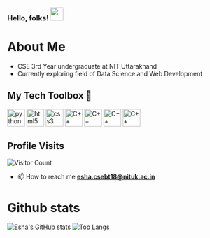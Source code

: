 ### Hello, folks! <img src="https://raw.githubusercontent.com/MartinHeinz/MartinHeinz/master/wave.gif" width="30px">


<!--
**eshasachan18/eshasachan18** is a ✨ _special_ ✨ repository because its `README.md` (this file) appears on your GitHub profile.

Here are some ideas to get you started:

- 🔭 I’m currently working on ...
- 🌱 I’m currently learning ...
- 👯 I’m looking to collaborate on ...
- 🤔 I’m looking for help with ...
- 💬 Ask me about ...
- 📫 How to reach me: ...
- 😄 Pronouns: ...
- ⚡ Fun fact: ...
-->
# About Me
<ul>
  <li>CSE 3rd Year undergraduate at NIT Uttarakhand</li>
  <li>Currently exploring field of Data Science and Web Development</li>
    </ul>
  <h2> My Tech Toolbox 🧰 </h2>

<p align="left">
<img src="https://cdn3.iconfinder.com/data/icons/logos-and-brands-adobe/512/267_Python-512.png" alt="python" width="40" height="40"/> 
<img src="https://upload.wikimedia.org/wikipedia/commons/thumb/6/61/HTML5_logo_and_wordmark.svg/512px-HTML5_logo_and_wordmark.svg.png" alt="html5" height="40"/> 
<img src="https://upload.wikimedia.org/wikipedia/commons/thumb/d/d5/CSS3_logo_and_wordmark.svg/1200px-CSS3_logo_and_wordmark.svg.png" alt="css3" height="40"/> 
<img src="https://i.pinimg.com/originals/99/f8/87/99f887833c475448723d3c9ac16c179b.png" alt="C++" width="40" height="40"/> 
  <img src="https://github.com/mongodb/mongo/blob/master/docs/leaf.svg" alt="C++" width="40" height="40"/> 
   <img src=" https://1000logos.net/javascript-logo" alt="C++" width="40" height="40"/> 
  <img src="https://camo.githubusercontent.com/f5a134304d1acc3cff23149d2a281126b2d818fa5f0f41baef6ec6bc06b45a95/68747470733a2f2f692e696d6775722e636f6d2f6841385a4e65762e706e67" alt="C++" width="40" height="40"/> 
  

</p>
<h2>Profile Visits</h2>
   
![Visitor Count](https://profile-counter.glitch.me/{eshasachan18}/count.svg)
- 📫 How to reach me **esha.csebt18@nituk.ac.in**

# Github stats
[![Esha's GitHub stats](https://github-readme-stats.vercel.app/api?username=eshasachan18&theme=radical)](https://github.com/eshasachan18/github-readme-stats)
[![Top Langs](https://github-readme-stats.vercel.app/api/top-langs/?username=eshasachan18&layout=compact&theme=radical)](https://github.com/eshasachan18/github-readme-stats)
